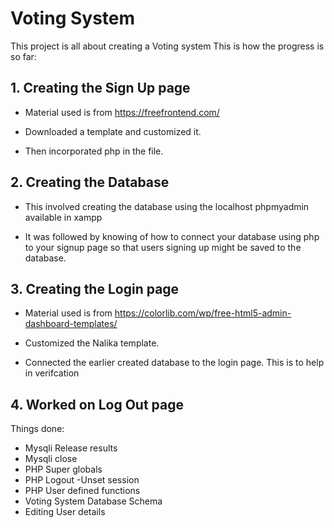 # Voting System

This project is all about creating a Voting system
This is how the progress is so far:

## 1. Creating the Sign Up page

- Material used is from https://freefrontend.com/

- Downloaded a template and customized it.

- Then incorporated php in the file.

## 2. Creating the Database
- This involved creating the database using the localhost  phpmyadmin available in xampp

- It was followed by knowing of how to connect your database using php to your signup page so that users signing up might be saved to the database.

## 3. Creating the Login page
- Material used is from https://colorlib.com/wp/free-html5-admin-dashboard-templates/

- Customized the Nalika template.

- Connected the earlier created database to the login page. This is to help in verifcation

## 4. Worked on Log Out page
Things done:
- Mysqli Release results
- Mysqli close
- PHP Super globals
- PHP Logout -Unset session
- PHP User defined functions
- Voting System Database Schema
- Editing User details

